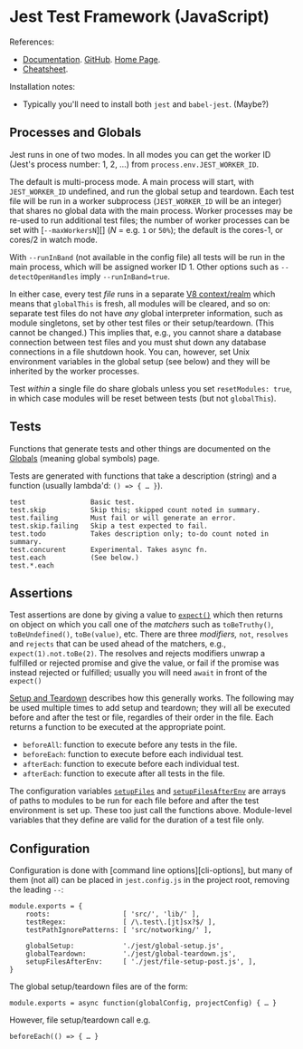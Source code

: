 Jest Test Framework (JavaScript)
================================

References:
- [Documentation]. [GitHub]. [Home Page].
- [Cheatsheet].

Installation notes:
- Typically you'll need to install both `jest` and `babel-jest`. (Maybe?)


Processes and Globals
---------------------

Jest runs in one of two modes. In all modes you can get the worker ID
(Jest's process number: 1, 2, …) from `process.env.JEST_WORKER_ID`.

The default is multi-process mode. A main process will start, with
`JEST_WORKER_ID` undefined, and run the global setup and teardown. Each
test file will be run in a worker subprocess (`JEST_WORKER_ID` will be an
integer) that shares no global data with the main process. Worker processes
may be re-used to run additional test files; the number of worker processes
can be set with [`--maxWorkersN`][] (_N_ = e.g. `1` or `50%`); the default
is the cores-1, or cores/2 in watch mode.

With `--runInBand` (not available in the config file) all tests will be run
in the main process, which will be assigned worker ID 1. Other options such
as `--detectOpenHandles` imply `--runInBand=true`.

In either case, every test _file_ runs in a separate [V8 context/realm]
which means that `globalThis` is fresh, all modules will be cleared, and so
on: separate test files do not have _any_ global interpreter information,
such as module singletons, set by other test files or their setup/teardown.
(This cannot be changed.) This implies that, e.g., you cannot share a
database connection between test files and you must shut down any database
connections in a file shutdown hook. You can, however, set Unix environment
variables in the global setup (see below) and they will be inherited by the
worker processes.

Test _within_ a single file do share globals unless you set `resetModules:
true`, in which case modules will be reset between tests (but not
`globalThis`).


Tests
-----

Functions that generate tests and other things are documented on the
[Globals][] (meaning global symbols) page.

Tests are generated with functions that take a description (string) and
a function (usually lambda'd: `() => { … }`).

    test                Basic test.
    test.skip           Skip this; skipped count noted in summary.
    test.failing        Must fail or will generate an error.
    test.skip.failing   Skip a test expected to fail.
    test.todo           Takes description only; to-do count noted in summary.
    test.concurent      Experimental. Takes async fn.
    test.each           (See below.)
    test.*.each


Assertions
----------

Test assertions are done by giving a value to [`expect()`] which then
returns on object on which you call one of the _matchers_ such as
`toBeTruthy()`, `toBeUndefined()`, `toBe(value)`, etc. There are three
_modifiers,_ `not`, `resolves` and `rejects` that can be used ahead of the
matchers, e.g., `expect(1).not.toBe(2)`. The resolves and rejects modifiers
unwrap a fulfilled or rejected promise and give the value, or fail if the
promise was instead rejected or fulfilled; usually you will need `await` in
front of the `expect()`

[Setup and Teardown] describes how this generally works. The following may
be used multiple times to add setup and teardown; they will all be executed
before and after the test or file, regardles of their order in the file.
Each returns a function to be executed at the appropriate point.
- `beforeAll`: function to execute before any tests in the file.
- `beforeEach`: function to execute before each individual test.
- `afterEach`: function to execute before each individual test.
- `afterEach`: function to execute after all tests in the file.

The configuration variables [`setupFiles`] and [`setupFilesAfterEnv`] are
arrays of paths to modules to be run for each file before and after the
test environment is set up. These too just call the functions above.
Module-level variables that they define are valid for the duration of a
test file only.


Configuration
-------------

Configuration is done with [command line options][cli-options], but many of
them (not all) can be placed in `jest.config.js` in the project root,
removing the leading `--`:

    module.exports = {
        roots:                  [ 'src/', 'lib/' ],
        testRegex:              [ /\.test\.[jt]sx?$/ ],
        testPathIgnorePatterns: [ 'src/notworking/' ],

        globalSetup:            './jest/global-setup.js',
        globalTeardown:         './jest/global-teardown.js',
        setupFilesAfterEnv:     [ './jest/file-setup-post.js', ],
    }

The global setup/teardown files are of the form:

    module.exports = async function(globalConfig, projectConfig) { … }

However, file setup/teardown call e.g.

    beforeEach(() => { … }



<!-------------------------------------------------------------------->
[Documentation]: https://jestjs.io/docs/getting-started
[GitHub]: https://facebook.github.io/jest/
[Home Page]: https://jestjs.io/
[cheatsheet]: https://devhints.io/jest

<!-- Tests -->
[Globals]: https://jestjs.io/docs/api

<!-- Assertions -->
[Setup and Teardown]: https://jestjs.io/docs/setup-teardown
[`expect()`]: https://jestjs.io/docs/expect
[`setupFilesAfterEnv`]: https://jestjs.io/docs/configuration#setupfilesafterenv-array
[`setupFiles`]: https://jestjs.io/docs/configuration#setupfiles-array

<!-- Processes and Globals -->
[V8 context/realm]: https://stackoverflow.com/q/49832187/107294

<!-- Configuration -->
[`--maxWorkers=N`]: https://jestjs.io/docs/cli#--maxworkersnumstring
[cli-opts]: https://jestjs.io/docs/cli#running-from-the-command-line

